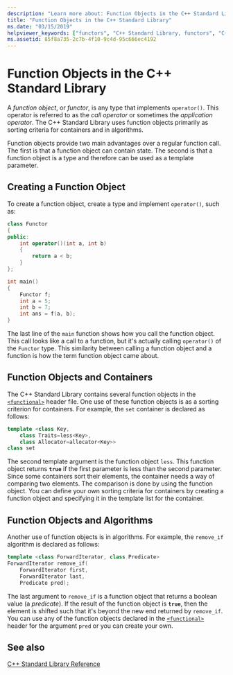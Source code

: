 ```yaml
---
description: "Learn more about: Function Objects in the C++ Standard Library"
title: "Function Objects in the C++ Standard Library"
ms.date: "03/15/2019"
helpviewer_keywords: ["functors", "C++ Standard Library, functors", "C++ Standard Library, function objects", "function objects"]
ms.assetid: 85f8a735-2c7b-4f10-9c4d-95c666ec4192
---
```

# Function Objects in the C++ Standard Library

A *function object*, or *functor*, is any type that implements `operator()`. This operator is referred to as the *call operator* or sometimes the *application operator*. The C++ Standard Library uses function objects primarily as sorting criteria for containers and in algorithms.

Function objects provide two main advantages over a regular function call. The first is that a function object can contain state. The second is that a function object is a type and therefore can be used as a template parameter.

## Creating a Function Object

To create a function object, create a type and implement `operator()`, such as:

```cpp
class Functor
{
public:
    int operator()(int a, int b)
    {
        return a < b;
    }
};

int main()
{
    Functor f;
    int a = 5;
    int b = 7;
    int ans = f(a, b);
}
```

The last line of the `main` function shows how you call the function object. This call looks like a call to a function, but it's actually calling `operator()` of the `Functor` type. This similarity between calling a function object and a function is how the term function object came about.

## Function Objects and Containers

The C++ Standard Library contains several function objects in the [`<functional>`](functional.md) header file. One use of these function objects is as a sorting criterion for containers. For example, the `set` container is declared as follows:

```cpp
template <class Key,
    class Traits=less<Key>,
    class Allocator=allocator<Key>>
class set
```

The second template argument is the function object `less`. This function object returns **`true`** if the first parameter is less than the second parameter. Since some containers sort their elements, the container needs a way of comparing two elements. The comparison is done by using the function object. You can define your own sorting criteria for containers by creating a function object and specifying it in the template list for the container.

## Function Objects and Algorithms

Another use of function objects is in algorithms. For example, the `remove_if` algorithm is declared as follows:

```cpp
template <class ForwardIterator, class Predicate>
ForwardIterator remove_if(
    ForwardIterator first,
    ForwardIterator last,
    Predicate pred);
```

The last argument to `remove_if` is a function object that returns a boolean value (a *predicate*). If the result of the function object is **`true`**, then the element is shifted such that it's beyond the new end returned by `remove_if`. You can use any of the function objects declared in the [`<functional>`](functional.md) header for the argument `pred` or you can create your own.

## See also

[C++ Standard Library Reference](cpp-standard-library-reference.md)
